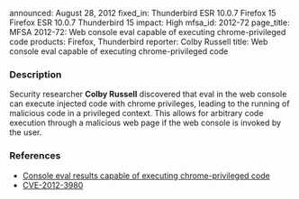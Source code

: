 announced: August 28, 2012
fixed_in: Thunderbird ESR 10.0.7
          Firefox 15
          Firefox ESR 10.0.7
          Thunderbird 15
impact: High
mfsa_id: 2012-72
page_title: MFSA 2012-72: Web console eval capable of executing chrome-privileged code
products: Firefox, Thunderbird
reporter: Colby Russell
title: Web console eval capable of executing chrome-privileged code

<h3>Description</h3>

<p>Security researcher <strong>Colby Russell</strong> discovered that eval in
the web console can execute injected code with chrome privileges, leading to the
running of malicious code in a privileged context. This allows for arbitrary
code execution through a malicious web page if the web console is invoked by the
user.
</p>


<h3>References</h3>

<ul>
  <li><a href="https://bugzilla.mozilla.org/show_bug.cgi?id=771859">
      Console eval results capable of executing chrome-privileged code</a></li>
  <li><a href="http://cve.mitre.org/cgi-bin/cvename.cgi?name=CVE-2012-3980" class="ex-ref">CVE-2012-3980</a></li>
</ul>



